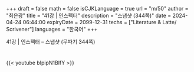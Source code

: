 +++
draft = false
math = false
isCJKLanguage = true
url = "m/50"
author = "최은광"
title = "41강 | 인스펙터"
description = "스냅샷 (344쪽)"
date = 2024-04-24 06:44:00
expiryDate = 2099-12-31
techs = ["Literature & Latte/ Scrivener"]
languages = "한국어"
+++

41강 | 인스펙터 – 스냅샷 (무따기 344쪽)

<!--more--> 

#

{{< youtube bIpipN1BlfY >}}

#